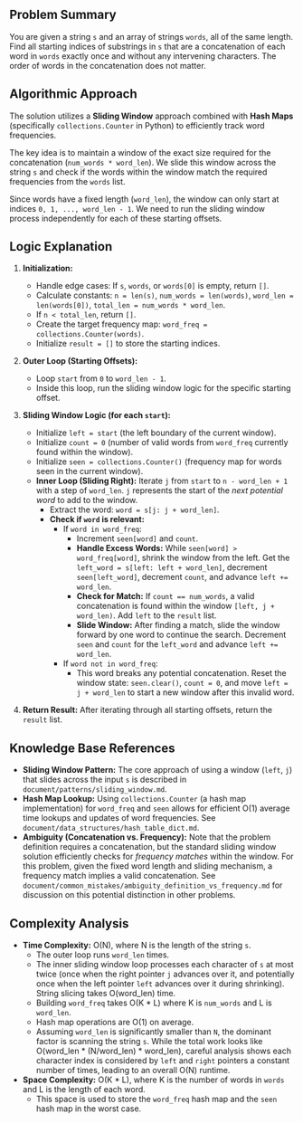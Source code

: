 ## Problem Summary

You are given a string `s` and an array of strings `words`, all of the same length. Find all starting indices of substrings in `s` that are a concatenation of each word in `words` exactly once and without any intervening characters. The order of words in the concatenation does not matter.

## Algorithmic Approach

The solution utilizes a **Sliding Window** approach combined with **Hash Maps** (specifically `collections.Counter` in Python) to efficiently track word frequencies.

The key idea is to maintain a window of the exact size required for the concatenation (`num_words * word_len`). We slide this window across the string `s` and check if the words within the window match the required frequencies from the `words` list.

Since words have a fixed length (`word_len`), the window can only start at indices `0, 1, ..., word_len - 1`. We need to run the sliding window process independently for each of these starting offsets.

## Logic Explanation

1.  **Initialization:**
    *   Handle edge cases: If `s`, `words`, or `words[0]` is empty, return `[]`.
    *   Calculate constants: `n = len(s)`, `num_words = len(words)`, `word_len = len(words[0])`, `total_len = num_words * word_len`.
    *   If `n < total_len`, return `[]`.
    *   Create the target frequency map: `word_freq = collections.Counter(words)`.
    *   Initialize `result = []` to store the starting indices.

2.  **Outer Loop (Starting Offsets):**
    *   Loop `start` from `0` to `word_len - 1`.
    *   Inside this loop, run the sliding window logic for the specific starting offset.

3.  **Sliding Window Logic (for each `start`):**
    *   Initialize `left = start` (the left boundary of the current window).
    *   Initialize `count = 0` (number of valid words from `word_freq` currently found within the window).
    *   Initialize `seen = collections.Counter()` (frequency map for words seen in the current window).
    *   **Inner Loop (Sliding Right):** Iterate `j` from `start` to `n - word_len + 1` with a step of `word_len`. `j` represents the start of the *next potential word* to add to the window.
        *   Extract the word: `word = s[j: j + word_len]`.
        *   **Check if `word` is relevant:**
            *   If `word in word_freq`:
                *   Increment `seen[word]` and `count`.
                *   **Handle Excess Words:** While `seen[word] > word_freq[word]`, shrink the window from the left. Get the `left_word = s[left: left + word_len]`, decrement `seen[left_word]`, decrement `count`, and advance `left += word_len`.
                *   **Check for Match:** If `count == num_words`, a valid concatenation is found within the window `[left, j + word_len)`. Add `left` to the `result` list.
                *   **Slide Window:** After finding a match, slide the window forward by one word to continue the search. Decrement `seen` and `count` for the `left_word` and advance `left += word_len`.
            *   If `word not in word_freq`:
                *   This word breaks any potential concatenation. Reset the window state: `seen.clear()`, `count = 0`, and move `left = j + word_len` to start a new window after this invalid word.

4.  **Return Result:** After iterating through all starting offsets, return the `result` list.

## Knowledge Base References

*   **Sliding Window Pattern:** The core approach of using a window (`left`, `j`) that slides across the input `s` is described in `document/patterns/sliding_window.md`.
*   **Hash Map Lookup:** Using `collections.Counter` (a hash map implementation) for `word_freq` and `seen` allows for efficient O(1) average time lookups and updates of word frequencies. See `document/data_structures/hash_table_dict.md`.
*   **Ambiguity (Concatenation vs. Frequency):** Note that the problem definition requires a concatenation, but the standard sliding window solution efficiently checks for *frequency matches* within the window. For this problem, given the fixed word length and sliding mechanism, a frequency match implies a valid concatenation. See `document/common_mistakes/ambiguity_definition_vs_frequency.md` for discussion on this potential distinction in other problems.

## Complexity Analysis

*   **Time Complexity:** O(N), where N is the length of the string `s`.
    *   The outer loop runs `word_len` times.
    *   The inner sliding window loop processes each character of `s` at most twice (once when the right pointer `j` advances over it, and potentially once when the left pointer `left` advances over it during shrinking). String slicing takes O(word_len) time.
    *   Building `word_freq` takes O(K * L) where K is `num_words` and L is `word_len`.
    *   Hash map operations are O(1) on average.
    *   Assuming `word_len` is significantly smaller than `N`, the dominant factor is scanning the string `s`. While the total work looks like O(word_len * (N/word_len) * word_len), careful analysis shows each character index is considered by `left` and `right` pointers a constant number of times, leading to an overall O(N) runtime.
*   **Space Complexity:** O(K * L), where K is the number of words in `words` and L is the length of each word.
    *   This space is used to store the `word_freq` hash map and the `seen` hash map in the worst case. 